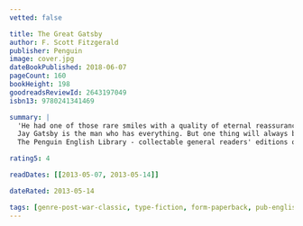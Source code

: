 ```yaml
---
vetted: false

title: The Great Gatsby
author: F. Scott Fitzgerald
publisher: Penguin
image: cover.jpg
dateBookPublished: 2018-06-07
pageCount: 160
bookHeight: 198
goodreadsReviewId: 2643197049
isbn13: 9780241341469

summary: |
  'He had one of those rare smiles with a quality of eternal reassurance in it, that you may come across four or five times in life.'
  Jay Gatsby is the man who has everything. But one thing will always be out of his reach … Everybody who is anybody is seen at his glittering parties. Day and night his Long Island mansion buzzes with bright young things drinking, dancing and debating his mysterious character. For Gatsby - young, handsome, fabulously rich - always seems alone in the crowd, watching and waiting, though no one knows what for. Beneath the shimmering surface of his life he is hiding a secret: a silent longing that can never be fulfilled. And soon this destructive obsession will force his world to unravel.
  The Penguin English Library - collectable general readers' editions of the best fiction in English, from the eighteenth century to the end of the Second World War.

rating5: 4

readDates: [[2013-05-07, 2013-05-14]]

dateRated: 2013-05-14

tags: [genre-post-war-classic, type-fiction, form-paperback, pub-english-library]
---
```

